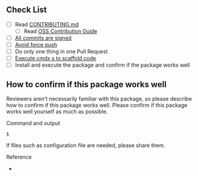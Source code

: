 ## Check List

<!-- Please check the list. Please don't remove the check list. -->

- [ ] Read [CONTRIBUTING.md](https://aquaproj.github.io/docs/products/aqua-registry/contributing)
  - [ ] Read [OSS Contribution Guide](https://github.com/suzuki-shunsuke/oss-contribution-guide/blob/main/README.md)
- [ ] [All commits are signed](https://docs.github.com/en/authentication/managing-commit-signature-verification/signing-commits)
- [ ] [Avoid force push](https://github.com/suzuki-shunsuke/oss-contribution-guide?tab=readme-ov-file#dont-do-force-pushes-after-opening-pull-requests)
- [ ] Do only one thing in one Pull Request
- [ ] [Execute cmdx s to scaffold code](https://aquaproj.github.io/docs/products/aqua-registry/contributing/#use-cmdx-s-definitely)
- [ ] Install and execute the package and confirm if the package works well

## How to confirm if this package works well

Reviewers aren't necessarily familiar with this package, so please describe how to confirm if this package works well.
Please confirm if this package works well yourself as much as possible.

Command and output

```console
$
```

If files such as configuration file are needed, please share them.

Reference

-
